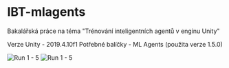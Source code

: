# IBT-mlagents
Bakalářská práce na téma "Trénování inteligentních agentů v enginu Unity"

Verze Unity - 2019.4.10f1
Potřebné balíčky - ML Agents (použita verze 1.5.0)

![Run 1 - 5](run1-5_reward)
![Run 1 - 5](run1-5_length)
